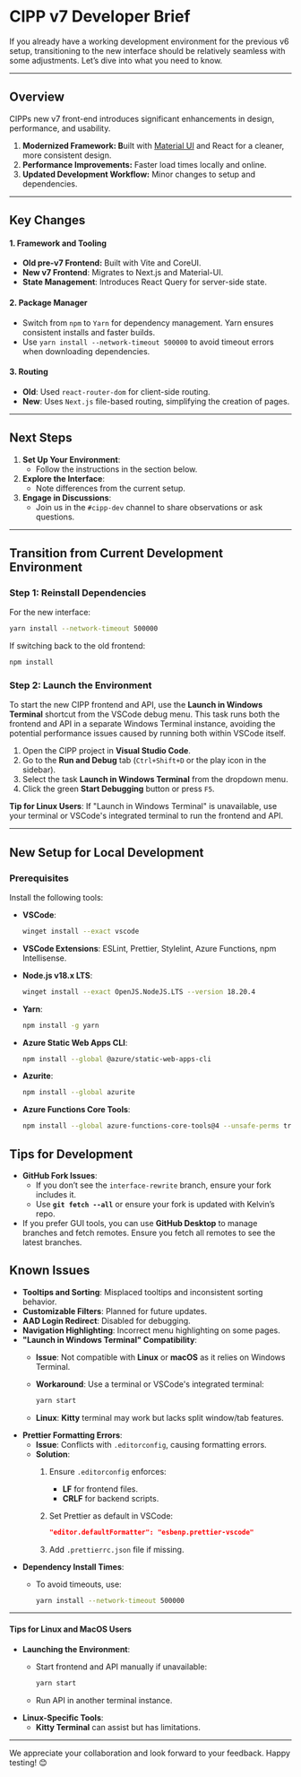 # CIPP v7 Developer Brief

If you already have a working development environment for the previous v6 setup, transitioning to the new interface should be relatively seamless with some adjustments. Let’s dive into what you need to know.&#x20;

***

## Overview&#x20;

CIPPs new v7 front-end introduces significant enhancements in design, performance, and usability.

1. **Modernized Framework: B**uilt with [Material UI](https://mui.com/material-ui/getting-started/) and React for a cleaner, more consistent design.&#x20;
2. **Performance Improvements:** Faster load times locally and online.&#x20;
3. **Updated Development Workflow:** Minor changes to setup and dependencies.&#x20;

***

## Key Changes&#x20;

#### 1. Framework and Tooling&#x20;

* **Old pre-v7 Frontend:** Built with Vite and CoreUI.&#x20;
* **New v7 Frontend**: Migrates to Next.js and Material-UI.&#x20;
* **State Management**: Introduces React Query for server-side state.&#x20;

#### 2. Package Manager&#x20;

* Switch from `npm` to `Yarn` for dependency management. Yarn ensures consistent installs and faster builds.&#x20;
* Use `yarn install --network-timeout 500000` to avoid timeout errors when downloading dependencies.

#### 3. Routing&#x20;

* **Old**: Used `react-router-dom` for client-side routing.&#x20;
* **New**: Uses `Next.js` file-based routing, simplifying the creation of pages.&#x20;

***

## **Next Steps**

1. **Set Up Your Environment**:
   * Follow the instructions in the section below.
2. **Explore the Interface**:
   * Note differences from the current setup.
3. **Engage in Discussions**:
   * Join us in the `#cipp-dev` channel to share observations or ask questions.

***

## **Transition from Current Development Environment**

### **Step 1: Reinstall Dependencies**

For the new interface:

```bash
yarn install --network-timeout 500000
```

If switching back to the old frontend:

```bash
npm install
```

### **Step 2: Launch the Environment**

To start the new CIPP frontend and API, use the **Launch in Windows Terminal** shortcut from the VSCode debug menu. This task runs both the frontend and API in a separate Windows Terminal instance, avoiding the potential performance issues caused by running both within VSCode itself.

1. Open the CIPP project in **Visual Studio Code**.
2. Go to the **Run and Debug** tab (`Ctrl+Shift+D` or the play icon in the sidebar).
3. Select the task **Launch in Windows Terminal** from the dropdown menu.
4. Click the green **Start Debugging** button or press `F5`.

**Tip for Linux Users**: If "Launch in Windows Terminal" is unavailable, use your terminal or VSCode's integrated terminal to run the frontend and API.

***

## **New Setup for Local Development**

### **Prerequisites**

Install the following tools:

*   **VSCode**:

    ```bash
    winget install --exact vscode
    ```
* **VSCode Extensions**: ESLint, Prettier, Stylelint, Azure Functions, npm Intellisense.
*   **Node.js v18.x LTS**:

    ```bash
    winget install --exact OpenJS.NodeJS.LTS --version 18.20.4
    ```
*   **Yarn**:

    ```bash
    npm install -g yarn
    ```
*   **Azure Static Web Apps CLI**:

    ```bash
    npm install --global @azure/static-web-apps-cli
    ```
*   **Azurite**:

    ```bash
    npm install --global azurite
    ```
*   **Azure Functions Core Tools**:

    ```bash
    npm install --global azure-functions-core-tools@4 --unsafe-perms true
    ```

## **Tips for Development**

* **GitHub Fork Issues**:
  * If you don’t see the `interface-rewrite` branch, ensure your fork includes it.
  * Use **`git fetch --all`** or ensure your fork is updated with Kelvin’s repo.
* If you prefer GUI tools, you can use **GitHub Desktop** to manage branches and fetch remotes. Ensure you fetch all remotes to see the latest branches.

## **Known Issues**

* **Tooltips and Sorting**: Misplaced tooltips and inconsistent sorting behavior.
* **Customizable Filters**: Planned for future updates.
* **AAD Login Redirect**: Disabled for debugging.
* **Navigation Highlighting**: Incorrect menu highlighting on some pages.
* **"Launch in Windows Terminal" Compatibility**:
  * **Issue**: Not compatible with **Linux** or **macOS** as it relies on Windows Terminal.
  *   **Workaround**: Use a terminal or VSCode's integrated terminal:

      ```bash
      yarn start
      ```
  * **Linux**: **Kitty** terminal may work but lacks split window/tab features.
* **Prettier Formatting Errors**:
  * **Issue**: Conflicts with `.editorconfig`, causing formatting errors.
  * **Solution**:
    1. Ensure `.editorconfig` enforces:
       * **LF** for frontend files.
       * **CRLF** for backend scripts.
    2.  Set Prettier as default in VSCode:

        ```json
        "editor.defaultFormatter": "esbenp.prettier-vscode"
        ```
    3. Add `.prettierrc.json` file if missing.
* **Dependency Install Times**:
  *   To avoid timeouts, use:

      ```bash
      yarn install --network-timeout 500000
      ```

***

#### **Tips for Linux and MacOS Users**

* **Launching the Environment**:
  *   Start frontend and API manually if unavailable:

      ```bash
      yarn start
      ```
  * Run API in another terminal instance.
* **Linux-Specific Tools**:
  * **Kitty Terminal** can assist but has limitations.

***

We appreciate your collaboration and look forward to your feedback. Happy testing! 😊
